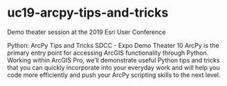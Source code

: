 # uc19-arcpy-tips-and-tricks

Demo theater session at the 2019 Esri User Conference

Python: ArcPy Tips and Tricks
SDCC - Expo Demo Theater 10
ArcPy is the primary entry point for accessing ArcGIS functionality through Python. Working within ArcGIS Pro, we’ll demonstrate useful Python tips and tricks that you can quickly incorporate into your everyday work and will help you code more efficiently and push your ArcPy scripting skills to the next level.

